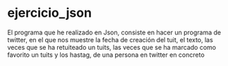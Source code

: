 # ejercicio_json


El programa que he realizado en Json, consiste en hacer un programa de twitter, en el que nos muestre la fecha de creación del tuit, el texto, las veces que se ha retuiteado un tuits, las veces que se ha marcado como favorito un tuits y los hastag, de una persona en twitter en concreto

